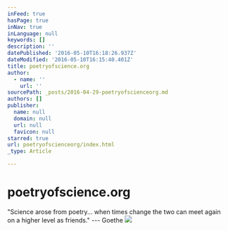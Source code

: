 ```yaml
---
inFeed: true
hasPage: true
inNav: true
inLanguage: null
keywords: []
description: ''
datePublished: '2016-05-10T16:18:26.937Z'
dateModified: '2016-05-10T16:15:40.401Z'
title: poetryofscience.org
author:
  - name: ''
    url: ''
sourcePath: _posts/2016-04-29-poetryofscienceorg.md
authors: []
publisher:
  name: null
  domain: null
  url: null
  favicon: null
starred: true
url: poetryofscienceorg/index.html
_type: Article

---
```

# poetryofscience.org

"Science arose from poetry... when times change the two can meet again on a higher level as friends." --- Goethe
![](https://s3-us-west-2.amazonaws.com/the-grid-img/p/516b16b476a8189091f868bff5cb9932efeb2a2a.jpg)